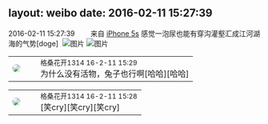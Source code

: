 layout: weibo
date: 2016-02-11 15:27:39
---
<meta name="referrer" content="no-referrer" />

2016-02-11 15:27:39  &nbsp;&nbsp;&nbsp;&nbsp;&nbsp;&nbsp; 来自 <a href="sinaweibo://customweibosource" rel="nofollow">iPhone 5s</a>
感觉一泡尿也能有穿沟灌壑汇成江河湖海的气势[doge] ​​​
![图片](https://ww1.sinaimg.cn/large/6d2a6003jw1f0vfg6xc3wj20rs0kuqad.jpg)
![图片](https://ww2.sinaimg.cn/large/6d2a6003jw1f0vff72xk6j20rs0kujz2.jpg)

<table style="width: 100%;">
  <tr>
    <td style="width: 40px;"><img style="border-radius:50%" src="https://tvax2.sinaimg.cn/crop.0.0.996.996.50/7d25b9e9ly8fupmud76sbj20ro0rotb3.jpg?KID=imgbed,tva&Expires=1624465109&ssig=odYHFFlPMg"></td>
    <td colspan="2"><small>格桑花开1314 16-2-11 15:29</small><br/>为什么没有活物，兔子也行啊[哈哈][哈哈]</td>
  </tr>
</table>

<table style="width: 100%;">
  <tr>
    <td style="width: 40px;"><img style="border-radius:50%" src="https://tvax2.sinaimg.cn/crop.0.0.996.996.50/7d25b9e9ly8fupmud76sbj20ro0rotb3.jpg?KID=imgbed,tva&Expires=1624465109&ssig=odYHFFlPMg"></td>
    <td colspan="2"><small>格桑花开1314 16-2-11 15:28</small><br/>[笑cry][笑cry][笑cry]</td>
  </tr>
</table>
